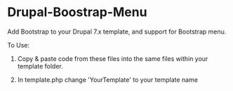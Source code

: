 Drupal-Boostrap-Menu
====================

Add Bootstrap to your Drupal 7.x template, and support for Bootstrap menu.

To Use:

1) Copy & paste code from these files into the same files within your template folder.

2) In template.php change 'YourTemplate' to your template name


